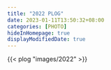 ```yaml
---
title: "2022 PLOG"
date: 2023-01-11T13:50:32+08:00
categories: [PHOTO]
hideInHomepage: true
displayModifiedDate: true
---
```


{{< plog "images/2022" >}}
